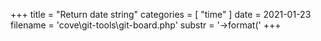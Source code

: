 +++
title = "Return date string"
categories = [ "time" ]
date = 2021-01-23
filename = 'cove\git-tools\git-board.php'
substr = '->format('
+++
